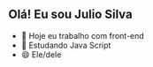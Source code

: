 ## Olá! Eu sou Julio Silva

- 🔭 Hoje eu trabalho com front-end
- 🌱 Estudando Java Script
- 😄 Ele/dele
